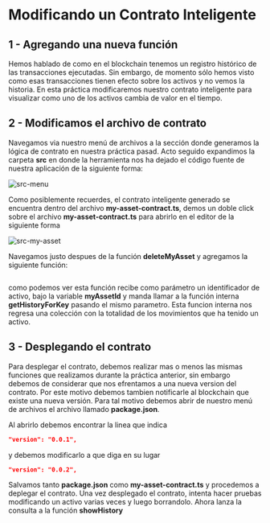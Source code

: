 # Modificando un Contrato Inteligente

## 1 - Agregando una nueva función

Hemos hablado de como en el blockchain tenemos un registro histórico de las transacciones ejecutadas. Sin embargo, de momento sólo hemos visto como esas transacciones tienen efecto sobre los activos y no vemos la historia. En esta práctica modificaremos nuestro contrato inteligente para visualizar como uno de los activos cambia de valor en el tiempo.

## 2 - Modificamos el archivo de contrato

Navegamos via nuestro menú de archivos a la sección donde generamos la lógica de contrato en nuestra práctica pasad. Acto seguido expandimos la carpeta __src__ en donde la herramienta nos ha dejado el código fuente de nuestra aplicación de la siguiente forma:

![src-menu](../imagenes/src-menu.png)

Como posiblemente recuerdes, el contrato inteligente generado se encuentra dentro del archivo __my-asset-contract.ts__, demos un doble click sobre el archivo __my-asset-contract.ts__ para abrirlo en el editor de la siguiente forma

![src-my-asset](../imagenes/my-asset-src.png)

Navegamos justo despues de la función __deleteMyAsset__ y agregamos la siguiente función:

```javascript

```
como podemos ver esta función recibe como parámetro un identificador de activo, bajo la variable __myAssetId__ y manda llamar a la función interna __getHistoryForKey__ pasando el mismo parametro. Esta funcion interna nos regresa una colección con la totalidad de los movimientos que ha tenido un activo.

## 3 - Desplegando el contrato

Para desplegar el contrato, debemos realizar mas o menos las mismas funciones que realizamos durante la práctica anterior, sin embargo debemos de considerar que nos efrentamos a una nueva version del contrato. Por este motivo debemos tambien notificarle al blockchain que existe una nueva versión. Para tal motivo debemos abrir de nuestro menú de archivos el archivo llamado __package.json__.

Al abrirlo debemos encontrar la linea que indica
```json
"version": "0.0.1",
```
y debemos modificarlo a que diga en su lugar
```json
"version": "0.0.2",
```
Salvamos tanto __package.json__ como __my-asset-contract.ts__ y procedemos a deplegar el contrato. Una vez desplegado el contrato, intenta hacer pruebas modificando un activo varias veces y luego borrandolo. Ahora lanza la consulta a la función __showHistory__

